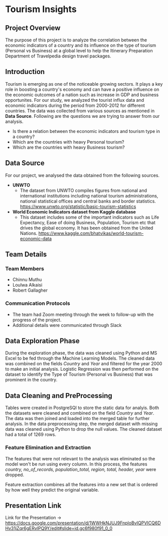 # Tourism Insights
## Project Overview
The purpose of this project is to analyze the correlation between the economic indicators of a country and its influence on the type of tourism (Personal vs Business) at a global level to help the Itinerary Preparation Department of Travelpedia design travel packages.

## Introduction
Tourism is emerging as one of the noticeable growing sectors. It plays a key role in boosting a country's economy and can have a positive influence on the economic outcomes of a nation such as increase in GDP and business opportunites. For our study, we analyzed the tourist influx data and economic indicators during the period from 2000-2012 for different countries. The data was collected from various sources as mentioned in **Data Source**. Following are the questions we are trying to answer from our analysis.

- Is there a relation between the economic indicators and tourism type in a country?
- Which are the countries with heavy Personal tourism?
- Which are the countries with heavy Business tourism?

## Data Source
For our project, we analysed the data obtained from the following sources.
- **UNWTO**
    - The dataset from UNWTO compiles figures from national and international institutions including national tourism administrations, national statistical offices and central          banks and border statistics. 
      https://www.unwto.org/statistic/basic-tourism-statistics
- **World Economic Indicators dataset from Kaggle database**
    - This dataset includes some of the important indicators such as Life Expectancy, Ease of doing Business, Population, Tourism etc that drives the global economy. It has been       obtained from the United Nations. 
      https://www.kaggle.com/bhatvikas/world-tourism-economic-data
    
## Team Details
### Team Members
- Chinnu Muthu
- Loulwa Alkaisi
- Robert Gallagher

### Communication Protocols
- The team had Zoom meeting through the week to follow-up with the progress of the project.
- Additional details were communicated through Slack

## Data Exploration Phase
During the exploration phase, the data was cleaned using Python and MS Excel to be fed through the Machine Learning Models. The cleaned data was combined on the fields *Country* and *Year* and filtered for the year 2000 to make an initial analysis. Logistic Regression was then performed on the dataset to identify the Type of Tourism (Personal vs Business) that was prominent in the country.

## Data Cleaning and PreProcessing
Tables were created in PostgreSQl to store the static data for analyis. Both the datasets were cleaned and combined on the field *Country* and *Year*. The data was then joined and loaded into the merged table for further analysis.
In the data preprocessing step, the merged dataset with missing data was cleaned using Python to drop the null values. The cleaned dataset had a total of 1269 rows.

### Feature Elimination and Extraction
The features that were not relevant to the analysis was eliminated so the model won't be run using every column. In this process, the features *country, no_of_records, population_total, region, total, header, year* were dropped.

Feature extraction combines all the features into a new set that is ordered by how well they predict the original variable.

## Presentation Link
Link for the Presentation -> https://docs.google.com/presentation/d/1WWHkNJUJ9FnploBvIQPVICQ6DHv31jZqr6gERvlPQ9Y/edit#slide=id.gc6f980f91_0_0


